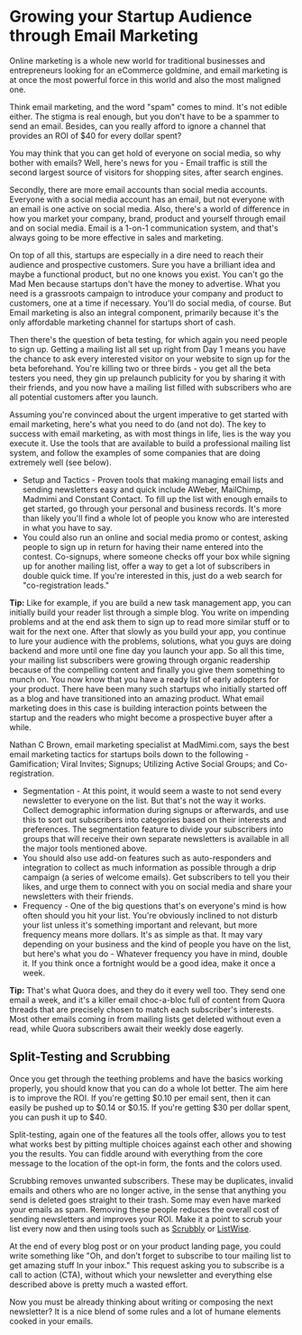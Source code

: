 # Growing your Startup Audience through Email Marketing

Online marketing is a whole new world for traditional businesses and entrepreneurs looking for an eCommerce goldmine, and email marketing is at once the most powerful force in this world and also the most maligned one.

Think email marketing, and the word "spam" comes to mind. It's not edible either. The stigma is real enough, but you don't have to be a spammer to send an email. Besides, can you really afford to ignore a channel that provides an ROI of $40 for every dollar spent?

You may think that you can get hold of everyone on social media, so why bother with emails? Well, here's news for you - Email traffic is still the second largest source of visitors for shopping sites, after search engines.

Secondly, there are more email accounts than social media accounts. Everyone with a social media account has an email, but not everyone with an email is one active on social media. Also, there's a world of difference in how you market your company, brand, product and yourself through email and on social media. Email is a 1-on-1 communication system, and that's always going to be more effective in sales and marketing.

On top of all this, startups are especially in a dire need to reach their audience and prospective customers. Sure you have a brilliant idea and maybe a functional product, but no one knows you exist. You can't go the Mad Men because startups don't have the money to advertise. What you need is a grassroots campaign to introduce your company and product to customers, one at a time if necessary. You'll do social media, of course. But Email marketing is also an integral component, primarily because it's the only affordable marketing channel for startups short of cash.

Then there's the question of beta testing, for which again you need people to sign up. Getting a mailing list all set up right from Day 1 means you have the chance to ask every interested visitor on your website to sign up for the beta beforehand. You're killing two or three birds - you get all the beta testers you need, they gin up prelaunch publicity for you by sharing it with their friends, and you now have a mailing list filled with subscribers who are all potential customers after you launch.

Assuming you're convinced about the urgent imperative to get started with email marketing, here's what you need to do (and not do). The key to success with email marketing, as with most things in life, lies is the way you execute it. Use the tools that are available to build a professional mailing list system, and follow the examples of some companies that are doing extremely well (see below).

- Setup and Tactics - Proven tools that making managing email lists and sending newsletters easy and quick include AWeber, MailChimp, Madmimi and Constant Contact. To fill up the list with enough emails to get started, go through your personal and business records. It's more than likely you'll find a whole lot of people you know who are interested in what you have to say.
- You could also run an online and social media promo or contest, asking people to sign up in return for having their name entered into the contest. Co-signups, where someone checks off your box while signing up for another mailing list, offer a way to get a lot of subscribers in double quick time. If you're interested in this, just do a web search for "co-registration leads."

__Tip:__ Like for example, if you are build a new task management app, you can initially build your reader list through a simple blog. You write on impending problems and at the end ask them to sign up to read more similar stuff or to wait for the next one. After that slowly as you build your app, you continue to lure your audience with the problems, solutions, what you guys are doing backend and more until one fine day you launch your app. So all this time, your mailing list subscribers were growing through organic readership because of the compelling content and finally you give them something to munch on. You now know that you have a ready list of early adopters for your product. There have been many such startups who initially started off as a blog and have transitioned into an amazing product. What email marketing does in this case is building interaction points between the startup and the readers who might become a prospective buyer after a while.

Nathan C Brown, email marketing specialist at MadMimi.com, says the best email marketing tactics for startups boils down to the following - Gamification; Viral Invites; Signups; Utilizing Active Social Groups; and Co-registration.

- Segmentation - At this point, it would seem a waste to not send every newsletter to everyone on the list. But that's not the way it works. Collect demographic information during signups or afterwards, and use this to sort out subscribers into categories based on their interests and preferences. The segmentation feature to divide your subscribers into groups that will receive their own separate newsletters is available in all the major tools mentioned above.
- You should also use add-on features such as auto-responders and integration to collect as much information as possible through a drip campaign (a series of welcome emails). Get subscribers to tell you their likes, and urge them to connect with you on social media and share your newsletters with their friends.
- Frequency - One of the big questions that's 	on everyone's mind is how often should you hit your list. You're obviously inclined to not disturb your list unless it's something important and relevant, but more frequency means more dollars. It's as simple as that. It may vary depending on your business and the kind of people you have on the list, but here's what you do - Whatever frequency you have in mind, double it. If you think once a fortnight would be a good idea, make it once a week.

__Tip:__ That's what Quora does, and they do it every well too. They send one email a week, and it's a killer email choc-a-bloc full of content from Quora threads that are precisely chosen to match each subscriber's interests. Most other emails coming in from mailing lists get deleted without even a read, while Quora subscribers await their weekly dose eagerly.

## Split-Testing and Scrubbing

Once you get through the teething problems and have the basics working properly, you should know that you can do a whole lot better. The aim here is to improve the ROI. If you're getting $0.10 per email sent, then it can easily be pushed up to $0.14 or $0.15. If you're getting $30 per dollar spent, you can push it up to $40.

Split-testing, again one of the features all the tools offer, allows you to test what works best by pitting multiple choices against each other and showing you the results. You can fiddle around with everything from the core message to the location of the opt-in form, the fonts and the colors used.

Scrubbing removes unwanted subscribers. These 	may be duplicates, invalid emails and others who are no longer active, in the sense that anything you send is deleted goes straight to their trash. Some may even have marked your emails as spam.  Removing these people reduces the overall cost of sending newsletters and improves your ROI. Make it a point to scrub your list every now and then using tools such as [Scrubbly](http://www.scrubbly.com/) or [ListWise](http://www.listwisehq.com/).

At the end of every blog post or on your product landing page, you could write something like "Oh, and don't forget to subscribe to tour mailing list to get amazing stuff In your inbox." This request asking you to subscribe is a call to action (CTA), without which your newsletter and everything else described above is pretty much a wasted effort.

Now you must be already thinking about writing or composing the next newsletter? It is a nice blend of some rules and a lot of humane elements cooked in your emails.